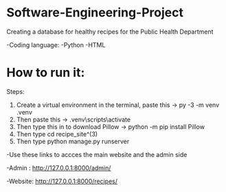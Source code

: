 # Software-Engineering-Project
Creating a database for healthy recipes for the Public Health Department

-Coding language:
    -Python
    -HTML

# How to run it:
Steps: 

1) Create a virtual environment in the terminal, paste this -> py -3 -m venv .venv
2) Then paste this -> .venv\scripts\activate
3) Then type this in to download Pillow -> python -m pip install Pillow
4) Then type cd recipe_site^(3)
5) Then type python manage.py runserver

-Use these links to accces the main website and the admin side

  -Admin : http://127.0.0.1:8000/admin/
  
  -Website: http://127.0.0.1:8000/recipes/

